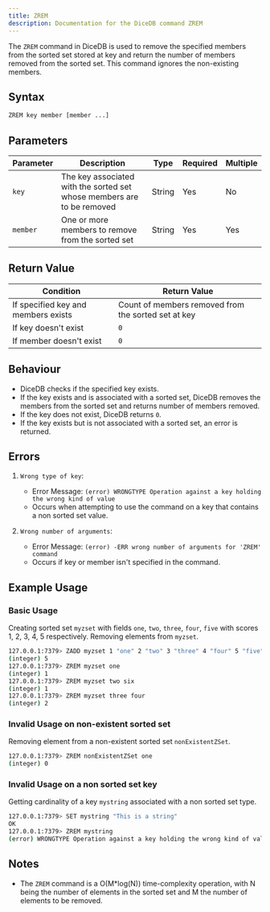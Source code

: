 ```yaml
---
title: ZREM
description: Documentation for the DiceDB command ZREM
---
```


The `ZREM` command in DiceDB is used to remove the specified members from the sorted set stored at key and return the number of members removed from the sorted set. This command ignores the non-existing members.

## Syntax

```bash
ZREM key member [member ...]
```

## Parameters

| Parameter | Description                                        | Type   | Required | Multiple |
|-----------|----------------------------------------------------|--------|----------|----------|
| `key`     | The key associated with the sorted set whose members are to be removed | String | Yes      | No       |
| `member`  | One or more members to remove from the sorted set              | String | Yes      | Yes      |


## Return Value

| Condition                                      | Return Value                                      |
|------------------------------------------------|---------------------------------------------------|
| If specified key and members exists            | Count of members removed from the sorted set at key               |
| If key doesn't exist                           | `0`                                               |
| If member doesn't exist                           | `0`                                               |

## Behaviour

- DiceDB checks if the specified key exists.
- If the key exists and is associated with a sorted set, DiceDB removes the members from the sorted set and returns number of members removed.
- If the key does not exist, DiceDB returns `0`.
- If the key exists but is not associated with a sorted set, an error is returned.

## Errors

1. `Wrong type of key`:

   - Error Message: `(error) WRONGTYPE Operation against a key holding the wrong kind of value`
   - Occurs when attempting to use the command on a key that contains a non sorted set value.

2. `Wrong number of arguments`:

   - Error Message: `(error) -ERR wrong number of arguments for 'ZREM' command`
   - Occurs if key or member isn't specified in the command.


## Example Usage

### Basic Usage
Creating sorted set `myzset` with fields `one`, `two`, `three`, `four`, `five` with scores 1, 2, 3, 4, 5 respectively. Removing elements from `myzset`.

```bash
127.0.0.1:7379> ZADD myzset 1 "one" 2 "two" 3 "three" 4 "four" 5 "five"
(integer) 5
127.0.0.1:7379> ZREM myzset one
(integer) 1
127.0.0.1:7379> ZREM myzset two six
(integer) 1
127.0.0.1:7379> ZREM myzset three four
(integer) 2
```

### Invalid Usage on non-existent sorted set
Removing element from a non-existent sorted set `nonExistentZSet`.

```bash
127.0.0.1:7379> ZREM nonExistentZSet one
(integer) 0
```

### Invalid Usage on a non sorted set key
Getting cardinality of a key `mystring` associated with a non sorted set type.

```bash
127.0.0.1:7379> SET mystring "This is a string"
OK
127.0.0.1:7379> ZREM mystring
(error) WRONGTYPE Operation against a key holding the wrong kind of value
```

## Notes

- The `ZREM` command is a O(M*log(N)) time-complexity operation, with N being the number of elements in the sorted set and M the number of elements to be removed.